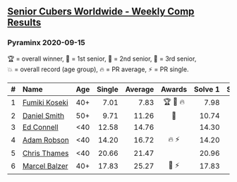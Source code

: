 <style>table {white-space: nowrap;}</style>
<link rel="stylesheet" type="text/css" href="/scw-comp/css/flags.css" />

## [Senior Cubers Worldwide - Weekly Comp Results](/scw-comp/results/)
### Pyraminx 2020-09-15

<span style="white-space: nowrap;">🏆 = overall winner</span>, <span style="white-space: nowrap;">🥇 = 1st senior</span>, <span style="white-space: nowrap;">🥈 = 2nd senior</span>, <span style="white-space: nowrap;">🥉 = 3rd senior</span>, <span style="white-space: nowrap;">💥 = overall record (age group)</span>, <span style="white-space: nowrap;">🔥 = PR average</span>, <span style="white-space: nowrap;">⚡ = PR single</span>.

| # | Name | Age | Single | Average | Awards | Solve 1 | Solve 2 | Solve 3 | Solve 4 | Solve 5 | Video |
| :--: | :-- | :--: | --: | --: | :--: | --: | --: | --: | --: | --: | :-- |
| 1 | [Fumiki Koseki](../../persons/fumiki_koseki/pyram.md) | 40+ | 7.01 | 7.83 | 🏆 🥇 🔥 | 7.98 | 7.61 | 7.89 | 8.48 | 7.01 | [Desktop](https://www.facebook.com/events/681386202727964/permalink/684674805732437) / [Mobile](https://m.facebook.com/events/681386202727964?view=permalink&id=684674805732437) |
| 2 | [Daniel Smith](../../persons/daniel_smith/pyram.md) | 50+ | 9.71 | 11.26 | 🥈 | 10.74 | 14.40 | 11.91 | 11.13 | 9.71 | [Desktop](https://www.facebook.com/events/681386202727964/permalink/686868562179728) / [Mobile](https://m.facebook.com/events/681386202727964?view=permalink&id=686868562179728) |
| 3 | [Ed Connell](../../persons/ed_connell/pyram.md) | <40 | 12.58 | 14.76 |  | 14.30 | 14.98 | 12.58 | 15.67 | 15.00 | [Desktop](https://www.facebook.com/events/681386202727964/permalink/685683618964889) / [Mobile](https://m.facebook.com/events/681386202727964?view=permalink&id=685683618964889) |
| 4 | [Adam Robson](../../persons/adam_robson/pyram.md) | <40 | 14.20 | 16.72 | 🔥 ⚡ | 14.20 | 17.27 | DNF | 16.14 | 16.76 | [Desktop](https://www.facebook.com/100005428097972/videos/1470007843190138) / [Mobile](https://m.facebook.com/100005428097972/videos/1470007843190138) |
| 5 | [Chris Thames](../../persons/chris_thames/pyram.md) | <40 | 20.66 | 21.47 |  | 20.96 | 22.82 | 21.07 | 22.38 | 20.66 | [Desktop](https://www.facebook.com/events/681386202727964/permalink/685279272338657) / [Mobile](https://m.facebook.com/events/681386202727964?view=permalink&id=685279272338657) |
| 6 | [Marcel Balzer](../../persons/marcel_balzer/pyram.md) | 40+ | 17.83 | 25.27 | 🥉 ⚡ | 17.83 | 31.94 | 18.41 | 25.46 | 39.38 | [Desktop](https://www.facebook.com/marcel.balzer.9216/videos/10160430425607516) / [Mobile](https://m.facebook.com/marcel.balzer.9216/videos/10160430425607516) |

<!-- Global site tag (gtag.js) - Google Analytics -->
<script async src="https://www.googletagmanager.com/gtag/js?id=UA-86348435-3"></script>
<script>window.dataLayer = window.dataLayer || []; function gtag() {dataLayer.push(arguments);} gtag('js', new Date()); gtag('config', 'UA-86348435-3');</script>
